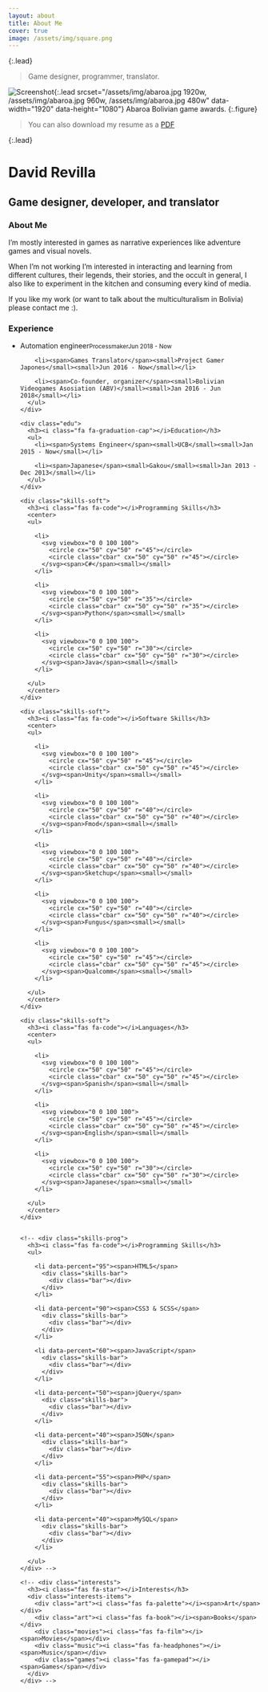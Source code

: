 ```yaml
---
layout: about
title: About Me
cover: true
image: /assets/img/square.png
---
```


{:.lead}
> Game designer, programmer, translator.

![Screenshot](/assets/img/abaroa.jpg){:.lead srcset="/assets/img/abaroa.jpg 1920w, /assets/img/abaroa.jpg 960w, /assets/img/abaroa.jpg 480w" data-width="1920" data-height="1080"}
Abaroa Bolivian game awards.
{:.figure}

> You can also download my resume as a [PDF](assets/David_Revilla-reume.pdf)

{:.lead}
<meta name="viewport" content="width=device-width,height=device-height,initial-scale=1.0" />
<div class="resume">
  <div class="base">
    <div class="profile">
      <div class="photo">
        <!--<img src="" /> -->
        <i class="fas fa-rocket"></i>
      </div>
      <div class="info">
        <h1 class="name">David Revilla</h1>
        <h2 class="job">Game designer, developer, and translator</h2>
      </div>
    </div>
    <div class="about">
      <h3>About Me</h3>
        <p>I’m mostly interested in games as narrative experiences like adventure games and visual novels.
        </p>
        <p>
        When I’m not working I’m interested in interacting and learning from different cultures, their legends, their stories, and the occult in general, I also like to experiment in the kitchen and consuming every kind of media.
        </p>
        <p>
        If you like my work (or want to talk about the multiculturalism in Bolivia) please contact me :).
        </p>
    </div>


  </div>
  <div class="func">
    <div class="work">
      <h3><i class="fa fa-briefcase"></i>Experience</h3>
      <ul>      
        <li><span>Automation engineer</span><small>Processmaker</small><small>Jun 2018 - Now</small></li>

        <li><span>Games Translator</span><small>Project Gamer Japones</small><small>Jun 2016 - Now</small></li>

        <li><span>Co-founder, organizer</span><small>Bolivian Videogames Asosiation (ABV)</small><small>Jan 2016 - Jun 2018</small></li>        
      </ul>
    </div>

    <div class="edu">
      <h3><i class="fa fa-graduation-cap"></i>Education</h3>
      <ul>
        <li><span>Systems Engineer</span><small>UCB</small><small>Jan 2015 - Now</small></li>

        <li><span>Japanese</span><small>Gakou</small><small>Jan 2013 - Dec 2013</small></li>
      </ul>
    </div>

    <div class="skills-soft">
      <h3><i class="fas fa-code"></i>Programming Skills</h3>
      <center>
      <ul>

        <li>
          <svg viewbox="0 0 100 100">
            <circle cx="50" cy="50" r="45"></circle>
            <circle class="cbar" cx="50" cy="50" r="45"></circle>
          </svg><span>C#</span><small></small>
        </li>

        <li>
          <svg viewbox="0 0 100 100">
            <circle cx="50" cy="50" r="35"></circle>
            <circle class="cbar" cx="50" cy="50" r="35"></circle>
          </svg><span>Python</span><small></small>
        </li>

        <li>
          <svg viewbox="0 0 100 100">
            <circle cx="50" cy="50" r="30"></circle>
            <circle class="cbar" cx="50" cy="50" r="30"></circle>
          </svg><span>Java</span><small></small>
        </li>

      </ul>
      </center>
    </div>

    <div class="skills-soft">
      <h3><i class="fas fa-code"></i>Software Skills</h3>
      <center>
      <ul>

        <li>
          <svg viewbox="0 0 100 100">
            <circle cx="50" cy="50" r="45"></circle>
            <circle class="cbar" cx="50" cy="50" r="45"></circle>
          </svg><span>Unity</span><small></small>
        </li>

        <li>
          <svg viewbox="0 0 100 100">
            <circle cx="50" cy="50" r="40"></circle>
            <circle class="cbar" cx="50" cy="50" r="40"></circle>
          </svg><span>Fmod</span><small></small>
        </li>

        <li>
          <svg viewbox="0 0 100 100">
            <circle cx="50" cy="50" r="40"></circle>
            <circle class="cbar" cx="50" cy="50" r="40"></circle>
          </svg><span>Sketchup</span><small></small>
        </li>

        <li>
          <svg viewbox="0 0 100 100">
            <circle cx="50" cy="50" r="40"></circle>
            <circle class="cbar" cx="50" cy="50" r="40"></circle>
          </svg><span>Fungus</span><small></small>
        </li>

        <li>
          <svg viewbox="0 0 100 100">
            <circle cx="50" cy="50" r="45"></circle>
            <circle class="cbar" cx="50" cy="50" r="45"></circle>
          </svg><span>Qualcomm</span><small></small>
        </li>

      </ul>
      </center>
    </div>
    
    <div class="skills-soft">
      <h3><i class="fas fa-code"></i>Languages</h3>
      <center>
      <ul>

        <li>
          <svg viewbox="0 0 100 100">
            <circle cx="50" cy="50" r="45"></circle>
            <circle class="cbar" cx="50" cy="50" r="45"></circle>
          </svg><span>Spanish</span><small></small>
        </li>

        <li>
          <svg viewbox="0 0 100 100">
            <circle cx="50" cy="50" r="45"></circle>
            <circle class="cbar" cx="50" cy="50" r="45"></circle>
          </svg><span>English</span><small></small>
        </li>

        <li>
          <svg viewbox="0 0 100 100">
            <circle cx="50" cy="50" r="30"></circle>
            <circle class="cbar" cx="50" cy="50" r="30"></circle>
          </svg><span>Japanese</span><small></small>
        </li>

      </ul>
      </center>
    </div>


    <!-- <div class="skills-prog">
      <h3><i class="fas fa-code"></i>Programming Skills</h3>
      <ul>

        <li data-percent="95"><span>HTML5</span>
          <div class="skills-bar">
            <div class="bar"></div>
          </div>
        </li>

        <li data-percent="90"><span>CSS3 & SCSS</span>
          <div class="skills-bar">
            <div class="bar"></div>
          </div>
        </li>

        <li data-percent="60"><span>JavaScript</span>
          <div class="skills-bar">
            <div class="bar"></div>
          </div>
        </li>

        <li data-percent="50"><span>jQuery</span>
          <div class="skills-bar">
            <div class="bar"></div>
          </div>
        </li>

        <li data-percent="40"><span>JSON</span>
          <div class="skills-bar">
            <div class="bar"></div>
          </div>
        </li>

        <li data-percent="55"><span>PHP</span>
          <div class="skills-bar">
            <div class="bar"></div>
          </div>
        </li>

        <li data-percent="40"><span>MySQL</span>
          <div class="skills-bar">
            <div class="bar"></div>
          </div>
        </li>
        
      </ul>
    </div> -->

    <!-- <div class="interests">
      <h3><i class="fas fa-star"></i>Interests</h3>
      <div class="interests-items">
        <div class="art"><i class="fas fa-palette"></i><span>Art</span></div>
        <div class="art"><i class="fas fa-book"></i><span>Books</span></div>
        <div class="movies"><i class="fas fa-film"></i><span>Movies</span></div>
        <div class="music"><i class="fas fa-headphones"></i><span>Music</span></div>
        <div class="games"><i class="fas fa-gamepad"></i><span>Games</span></div>
      </div>
    </div> -->

  </div>
</div>

<script src="assets/resume.js"></script>